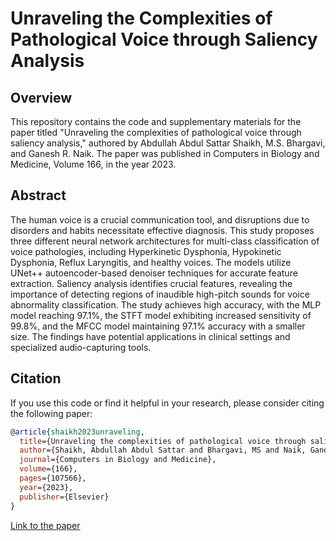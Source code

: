 # Unraveling the Complexities of Pathological Voice through Saliency Analysis

## Overview

This repository contains the code and supplementary materials for the paper titled "Unraveling the complexities of pathological voice through saliency analysis," authored by Abdullah Abdul Sattar Shaikh, M.S. Bhargavi, and Ganesh R. Naik. The paper was published in Computers in Biology and Medicine, Volume 166, in the year 2023.

## Abstract

The human voice is a crucial communication tool, and disruptions due to disorders and habits necessitate effective diagnosis. This study proposes three different neural network architectures for multi-class classification of voice pathologies, including Hyperkinetic Dysphonia, Hypokinetic Dysphonia, Reflux Laryngitis, and healthy voices. The models utilize UNet++ autoencoder-based denoiser techniques for accurate feature extraction. Saliency analysis identifies crucial features, revealing the importance of detecting regions of inaudible high-pitch sounds for voice abnormality classification. The study achieves high accuracy, with the MLP model reaching 97.1%, the STFT model exhibiting increased sensitivity of 99.8%, and the MFCC model maintaining 97.1% accuracy with a smaller size. The findings have potential applications in clinical settings and specialized audio-capturing tools.

## Citation

If you use this code or find it helpful in your research, please consider citing the following paper:

```bibtex
@article{shaikh2023unraveling,
  title={Unraveling the complexities of pathological voice through saliency analysis},
  author={Shaikh, Abdullah Abdul Sattar and Bhargavi, MS and Naik, Ganesh R},
  journal={Computers in Biology and Medicine},
  volume={166},
  pages={107566},
  year={2023},
  publisher={Elsevier}
}
```

[Link to the paper](https://www.sciencedirect.com/science/article/abs/pii/S0010482523010314)
